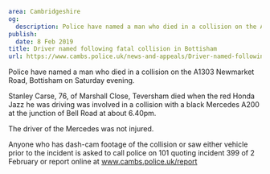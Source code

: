 ```yaml
area: Cambridgeshire
og:
  description: Police have named a man who died in a collision on the A1303 Newmarket Road, Bottisham on Saturday.
publish:
  date: 8 Feb 2019
title: Driver named following fatal collision in Bottisham
url: https://www.cambs.police.uk/news-and-appeals/Driver-named-following-fatal-collision-in-Bottisham
```

Police have named a man who died in a collision on the A1303 Newmarket Road, Bottisham on Saturday evening.

Stanley Carse, 76, of Marshall Close, Teversham died when the red Honda Jazz he was driving was involved in a collision with a black Mercedes A200 at the junction of Bell Road at about 6.40pm.

The driver of the Mercedes was not injured.

Anyone who has dash-cam footage of the collision or saw either vehicle prior to the incident is asked to call police on 101 quoting incident 399 of 2 February or report online at www.cambs.police.uk/report
